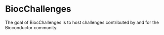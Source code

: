 
# BiocChallenges

<!-- badges: start -->
<!-- badges: end -->

The goal of BiocChallenges is to host challenges contributed by and for the Bioconductor community.

